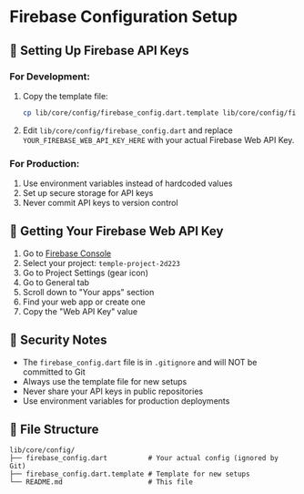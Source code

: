 # Firebase Configuration Setup

## 🔐 Setting Up Firebase API Keys

### For Development:

1. Copy the template file:

   ```bash
   cp lib/core/config/firebase_config.dart.template lib/core/config/firebase_config.dart
   ```

2. Edit `lib/core/config/firebase_config.dart` and replace `YOUR_FIREBASE_WEB_API_KEY_HERE` with your actual Firebase Web API Key.

### For Production:

1. Use environment variables instead of hardcoded values
2. Set up secure storage for API keys
3. Never commit API keys to version control

## 🔑 Getting Your Firebase Web API Key

1. Go to [Firebase Console](https://console.firebase.google.com)
2. Select your project: `temple-project-2d223`
3. Go to Project Settings (gear icon)
4. Go to General tab
5. Scroll down to "Your apps" section
6. Find your web app or create one
7. Copy the "Web API Key" value

## 🚨 Security Notes

- The `firebase_config.dart` file is in `.gitignore` and will NOT be committed to Git
- Always use the template file for new setups
- Never share your API keys in public repositories
- Use environment variables for production deployments

## 📁 File Structure

```
lib/core/config/
├── firebase_config.dart          # Your actual config (ignored by Git)
├── firebase_config.dart.template # Template for new setups
└── README.md                     # This file
```







